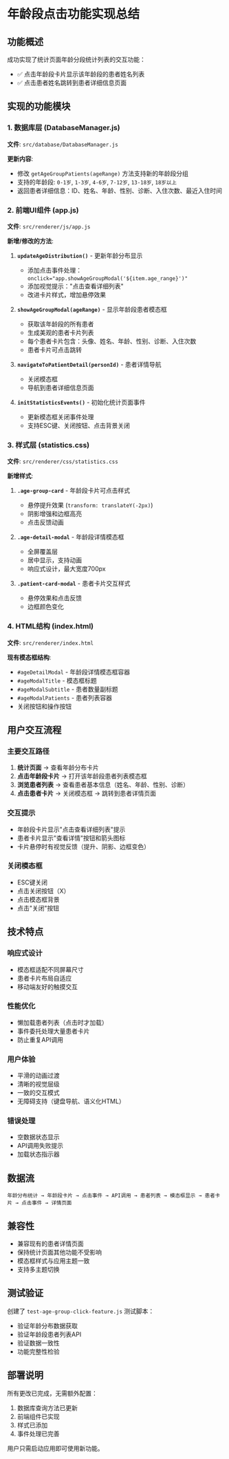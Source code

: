 # 年龄段点击功能实现总结

## 功能概述
成功实现了统计页面年龄分段统计列表的交互功能：
- ✅ 点击年龄段卡片显示该年龄段的患者姓名列表
- ✅ 点击患者姓名跳转到患者详细信息页面

## 实现的功能模块

### 1. 数据库层 (DatabaseManager.js)
**文件**: `src/database/DatabaseManager.js`

**更新内容**:
- 修改 `getAgeGroupPatients(ageRange)` 方法支持新的年龄段分组
- 支持的年龄段: `0-1岁`, `1-3岁`, `4-6岁`, `7-12岁`, `13-18岁`, `18岁以上`
- 返回患者详细信息：ID、姓名、年龄、性别、诊断、入住次数、最近入住时间

### 2. 前端UI组件 (app.js)
**文件**: `src/renderer/js/app.js`

**新增/修改的方法**:
1. **`updateAgeDistribution()`** - 更新年龄分布显示
   - 添加点击事件处理：`onclick="app.showAgeGroupModal('${item.age_range}')"`
   - 添加视觉提示："点击查看详细列表"
   - 改进卡片样式，增加悬停效果

2. **`showAgeGroupModal(ageRange)`** - 显示年龄段患者模态框
   - 获取该年龄段的所有患者
   - 生成美观的患者卡片列表
   - 每个患者卡片包含：头像、姓名、年龄、性别、诊断、入住次数
   - 患者卡片可点击跳转

3. **`navigateToPatientDetail(personId)`** - 患者详情导航
   - 关闭模态框
   - 导航到患者详细信息页面

4. **`initStatisticsEvents()`** - 初始化统计页面事件
   - 更新模态框关闭事件处理
   - 支持ESC键、关闭按钮、点击背景关闭

### 3. 样式层 (statistics.css)
**文件**: `src/renderer/css/statistics.css`

**新增样式**:
1. **`.age-group-card`** - 年龄段卡片可点击样式
   - 悬停提升效果 (`transform: translateY(-2px)`)
   - 阴影增强和边框高亮
   - 点击反馈动画

2. **`.age-detail-modal`** - 年龄段详情模态框
   - 全屏覆盖层
   - 居中显示，支持动画
   - 响应式设计，最大宽度700px

3. **`.patient-card-modal`** - 患者卡片交互样式
   - 悬停效果和点击反馈
   - 边框颜色变化

### 4. HTML结构 (index.html)
**文件**: `src/renderer/index.html`

**现有模态框结构**:
- `#ageDetailModal` - 年龄段详情模态框容器
- `#ageModalTitle` - 模态框标题
- `#ageModalSubtitle` - 患者数量副标题
- `#ageModalPatients` - 患者列表容器
- 关闭按钮和操作按钮

## 用户交互流程

### 主要交互路径
1. **统计页面** → 查看年龄分布卡片
2. **点击年龄段卡片** → 打开该年龄段患者列表模态框
3. **浏览患者列表** → 查看患者基本信息（姓名、年龄、性别、诊断）
4. **点击患者卡片** → 关闭模态框 → 跳转到患者详情页面

### 交互提示
- 年龄段卡片显示"点击查看详细列表"提示
- 患者卡片显示"查看详情"按钮和箭头图标
- 卡片悬停时有视觉反馈（提升、阴影、边框变色）

### 关闭模态框
- ESC键关闭
- 点击关闭按钮（X）
- 点击模态框背景
- 点击"关闭"按钮

## 技术特点

### 响应式设计
- 模态框适配不同屏幕尺寸
- 患者卡片布局自适应
- 移动端友好的触摸交互

### 性能优化
- 懒加载患者列表（点击时才加载）
- 事件委托处理大量患者卡片
- 防止重复API调用

### 用户体验
- 平滑的动画过渡
- 清晰的视觉层级
- 一致的交互模式
- 无障碍支持（键盘导航、语义化HTML）

### 错误处理
- 空数据状态显示
- API调用失败提示
- 加载状态指示器

## 数据流
```
年龄分布统计 → 年龄段卡片 → 点击事件 → API调用 → 患者列表 → 模态框显示 → 患者卡片 → 点击事件 → 详情页面
```

## 兼容性
- 兼容现有的患者详情页面
- 保持统计页面其他功能不受影响
- 模态框样式与应用主题一致
- 支持多主题切换

## 测试验证
创建了 `test-age-group-click-feature.js` 测试脚本：
- 验证年龄分布数据获取
- 验证年龄段患者列表API
- 验证数据一致性
- 功能完整性检验

## 部署说明
所有更改已完成，无需额外配置：
1. 数据库查询方法已更新
2. 前端组件已实现
3. 样式已添加
4. 事件处理已完善

用户只需启动应用即可使用新功能。